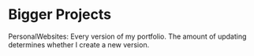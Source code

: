 # Bigger Projects

PersonalWebsites: Every version of my portfolio. The amount of updating determines whether I create a new version.
